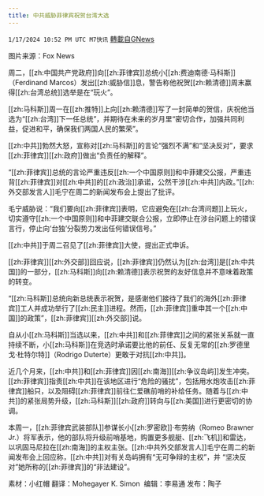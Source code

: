 ```yaml
---
title: 中共威胁菲律宾祝贺台湾大选
---
```

`1/17/2024 10:52 PM UTC M7快讯` [轉載自GNews](https://gnews.org/articles/2229718)

图片来源：Fox News

周二，[[zh:中国共产党政府]]向[[zh:菲律宾]]总统小[[zh:费迪南德·马科斯]]（Ferdinand Marcos）发出[[zh:威胁信]]息，警告称他祝贺[[zh:赖清德]]周末赢得[[zh:台湾总统]]选举是在“玩火”。

[[zh:马科斯]]周一在[[zh:推特]]上向[[zh:赖清德]]写了一封简单的贺信，庆祝他当选为“[[zh:台湾]]下一任总统”，并期待在未来的岁月里“密切合作，加强共同利益，促进和平，确保我们两国人民的繁荣”。

[[zh:中共]]勃然大怒，宣称对[[zh:马科斯]]的言论“强烈不满”和“坚决反对”，要求[[zh:菲律宾]][[zh:政府]]做出“负责任的解释”。

“[[zh:菲律宾]]总统的言论严重违反[[zh:一个中国原则]]和中菲建交公报，严重违背[[zh:菲律宾]]对[[zh:中共]]的[[zh:政治]]承诺，公然干涉[[zh:中共]]内政。”[[zh:外交部发言人]]毛宁在周二的新闻发布会上提出了批评。

毛宁威胁说：“我们要向[[zh:菲律宾]]表明，它应避免在[[zh:台湾问题]]上玩火，切实遵守[[zh:一个中国原则]]和中菲建交联合公报，立即停止在涉台问题上的错误言行，停止向‘台独’分裂势力发出任何错误信号。”

[[zh:中共]]于周二召见了[[zh:菲律宾]]大使，提出正式申诉。

[[zh:菲律宾]][[zh:外交部]]回应说，[[zh:菲律宾]]仍然认为[[zh:台湾]]是[[zh:中共国]]的一部分，[[zh:马科斯]]向[[zh:赖清德]]表示祝贺的友好信息并不意味着政策的转变。

“[[zh:马科斯]]总统向新总统表示祝贺，是感谢他们接待了我们的海外[[zh:菲律宾]]工人并成功举行了[[zh:民主]]进程。然而，[[zh:菲律宾]]重申其一个[[zh:中国]]的政策”，[[zh:菲律宾]][[zh:外交部]]说。

自从小[[zh:马科斯]]当选以来，[[zh:中共]]和[[zh:菲律宾]]之间的紧张关系就一直持续不断，小[[zh:马科斯]]在竞选时承诺要比他的前任、反复无常的[[zh:罗德里戈·杜特尔特]]（Rodrigo Duterte）更敢于对抗[[zh:中共]]。

近几个月来，[[zh:中共]]和[[zh:菲律宾]]因[[zh:南海]][[zh:争议岛屿]]发生冲突。[[zh:菲律宾]]指责[[zh:中共]]在该地区进行“危险的骚扰”，包括用水炮攻击[[zh:菲律宾]]船只，以及阻碍[[zh:菲律宾]]前往仁爱礁前哨的补给任务。随着与[[zh:中共]]的紧张局势升级，[[zh:马科斯]][[zh:政府]]转向与[[zh:美国]]进行更密切的协调。  

本周一，[[zh:菲律宾武装部队]]参谋长小[[zh:罗密欧]]·布劳纳（Romeo Brawner Jr.）将军表示，他的部队将升级前哨基地，购置更多舰艇、[[zh:飞机]]和雷达，以巩固马尼拉在[[zh:南海]]的主权主张。[[zh:中共外交部发言人]]毛宁在周二的新闻发布会上回应称，[[zh:中共]]对有关岛屿拥有“无可争辩的主权”，并 “坚决反对”她所称的[[zh:菲律宾]]的“非法建设”。

      
素材：小红帽   翻译：Mohegayer K. Simon   编辑：李易通  发布：陶子




